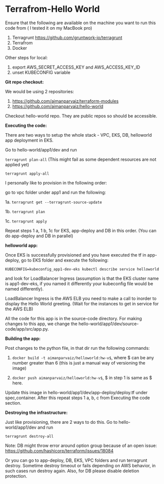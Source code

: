 Terrafrom-Hello World
====

Ensure that the following are available on the machine you want to run this code from ( I tested it on my MacBook pro)
1. Terragrunt https://github.com/gruntwork-io/terragrunt
2. Terrafrom
3. Docker 

Other steps for local:
1. export AWS_SECRET_ACCESS_KEY and AWS_ACCESS_KEY_ID
2. unset KUBECONFIG variable

**Git repo checkout:**

We would be using 2 repositories:
1. https://github.com/aimanparvaiz/terraform-modules
2. https://github.com/aimanparvaiz/hello-world

Checkout hello-world repo. They are public repos so should be accessible.

**Executing the code:**

There are two ways to setup the whole stack - VPC, EKS, DB, helloworld app deployment in EKS.

Go to hello-world/app1/dev and run 

```terragrunt plan-all``` (This might fail as some dependent resources are not applied yet)

```terragrunt apply-all```

I personally like to provision in the following order:

go to vpc folder under app1 and run the following:

1a. ```terragrunt get --terragrunt-source-update```

1b. ```terragrunt plan```

1c. ```terragrunt apply```

Repeat steps 1 a, 1 b, 1c for EKS, app-deploy and DB in this order. (You can do app-deploy and DB in parallel)

**helloworld app:**

Once EKS is successfully provisioned and you have executed the tf in app-deploy, go to EKS folder and execute the following:
 
```KUBECONFIG=kubeconfig_app1-dev-eks kubectl describe service helloworld```
 
and look for LoadBalancer Ingress (assumption is that the EKS cluster name is app1-dev-eks, if you named it differently your kubeconfig file would be named differently).
	
LoadBalancer Ingress is the AWS ELB you need to make a call to inorder to display the Hello World greeting. (Wait for the instances to get in service for the AWS ELB)

All the code for this app is in the source-code directory. For making changes to this app, we change the hello-world/app1/dev/source-code/app/src/app.py.

**Building the app:**

Post changes to the python file, in that dir run the following commands:

1. ```docker build -t aimanparvaiz/helloworld:hw-v$```, where $ can be any number greater than 6 (this is just a manual way of versioning the image)

2. ```docker push aimanparvaiz/helloworld:hw-v$```, $ in step 1 is same as $ here.

Update this image in hello-world/app1/dev/app-deploy/deploy.tf under spec,container. After this repeat steps 1 a, b, c from Executing the code section.


**Destroying the infrastructure:**

Just like provisioning, there are 2 ways to do this.
Go to hello-world/app1/dev and run 

```terragrunt destroy-all```

Note: DB might throw error around option group because of an open issue: https://github.com/hashicorp/terraform/issues/18084

Or you can go to app-deploy, DB, EKS, VPC folders and run terragrunt destroy. Sometime destroy timeout or fails depending on AWS behavior, in such cases run destroy again. Also, for DB please disable deletion protection.
